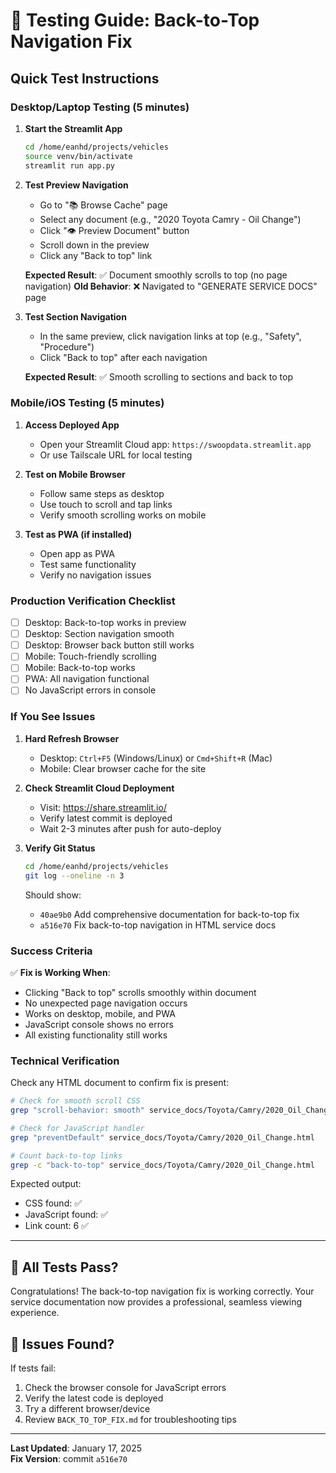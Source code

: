 # 🧪 Testing Guide: Back-to-Top Navigation Fix

## Quick Test Instructions

### Desktop/Laptop Testing (5 minutes)

1. **Start the Streamlit App**
   ```bash
   cd /home/eanhd/projects/vehicles
   source venv/bin/activate
   streamlit run app.py
   ```

2. **Test Preview Navigation**
   - Go to "📚 Browse Cache" page
   - Select any document (e.g., "2020 Toyota Camry - Oil Change")
   - Click "👁️ Preview Document" button
   - Scroll down in the preview
   - Click any "Back to top" link

   **Expected Result**: ✅ Document smoothly scrolls to top (no page navigation)
   **Old Behavior**: ❌ Navigated to "GENERATE SERVICE DOCS" page

3. **Test Section Navigation**
   - In the same preview, click navigation links at top (e.g., "Safety", "Procedure")
   - Click "Back to top" after each navigation

   **Expected Result**: ✅ Smooth scrolling to sections and back to top

### Mobile/iOS Testing (5 minutes)

1. **Access Deployed App**
   - Open your Streamlit Cloud app: `https://swoopdata.streamlit.app`
   - Or use Tailscale URL for local testing

2. **Test on Mobile Browser**
   - Follow same steps as desktop
   - Use touch to scroll and tap links
   - Verify smooth scrolling works on mobile

3. **Test as PWA (if installed)**
   - Open app as PWA
   - Test same functionality
   - Verify no navigation issues

### Production Verification Checklist

- [ ] Desktop: Back-to-top works in preview
- [ ] Desktop: Section navigation smooth
- [ ] Desktop: Browser back button still works
- [ ] Mobile: Touch-friendly scrolling
- [ ] Mobile: Back-to-top works
- [ ] PWA: All navigation functional
- [ ] No JavaScript errors in console

### If You See Issues

1. **Hard Refresh Browser**
   - Desktop: `Ctrl+F5` (Windows/Linux) or `Cmd+Shift+R` (Mac)
   - Mobile: Clear browser cache for the site

2. **Check Streamlit Cloud Deployment**
   - Visit: https://share.streamlit.io/
   - Verify latest commit is deployed
   - Wait 2-3 minutes after push for auto-deploy

3. **Verify Git Status**
   ```bash
   cd /home/eanhd/projects/vehicles
   git log --oneline -n 3
   ```
   Should show:
   - `40ae9b0` Add comprehensive documentation for back-to-top fix
   - `a516e70` Fix back-to-top navigation in HTML service docs

### Success Criteria

✅ **Fix is Working When**:
- Clicking "Back to top" scrolls smoothly within document
- No unexpected page navigation occurs
- Works on desktop, mobile, and PWA
- JavaScript console shows no errors
- All existing functionality still works

### Technical Verification

Check any HTML document to confirm fix is present:

```bash
# Check for smooth scroll CSS
grep "scroll-behavior: smooth" service_docs/Toyota/Camry/2020_Oil_Change.html

# Check for JavaScript handler
grep "preventDefault" service_docs/Toyota/Camry/2020_Oil_Change.html

# Count back-to-top links
grep -c "back-to-top" service_docs/Toyota/Camry/2020_Oil_Change.html
```

Expected output:
- CSS found: ✅
- JavaScript found: ✅
- Link count: 6 ✅

---

## 🎉 All Tests Pass?

Congratulations! The back-to-top navigation fix is working correctly. Your service documentation now provides a professional, seamless viewing experience.

## 🐛 Issues Found?

If tests fail:
1. Check the browser console for JavaScript errors
2. Verify the latest code is deployed
3. Try a different browser/device
4. Review `BACK_TO_TOP_FIX.md` for troubleshooting tips

---

**Last Updated**: January 17, 2025  
**Fix Version**: commit `a516e70`
